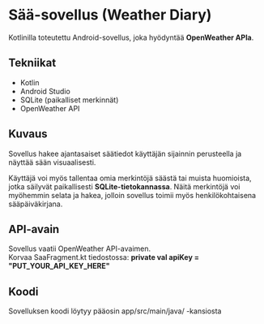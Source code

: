 # Sää-sovellus (Weather Diary)

Kotlinilla toteutettu Android-sovellus, joka hyödyntää **OpenWeather APIa**.

## Tekniikat
- Kotlin
- Android Studio
- SQLite (paikalliset merkinnät)
- OpenWeather API

## Kuvaus
Sovellus hakee ajantasaiset säätiedot käyttäjän sijainnin perusteella ja näyttää sään visuaalisesti.

Käyttäjä voi myös tallentaa omia merkintöjä säästä tai muista huomioista, jotka säilyvät paikallisesti **SQLite-tietokannassa**. Näitä merkintöjä voi myöhemmin selata ja hakea, jolloin sovellus toimii myös henkilökohtaisena sääpäiväkirjana.

## API-avain
Sovellus vaatii OpenWeather API-avaimen.  
Korvaa SaaFragment.kt tiedostossa:
**private val apiKey = "PUT_YOUR_API_KEY_HERE"**

## Koodi
Sovelluksen koodi löytyy pääosin app/src/main/java/ -kansiosta
